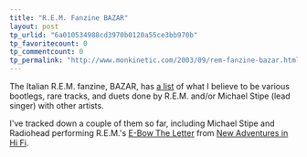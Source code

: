 ```yaml
---
title: "R.E.M. Fanzine BAZAR"
layout: post
tp_urlid: "6a010534988cd3970b0120a55ce3bb970b"
tp_favoritecount: 0
tp_commentcount: 0
tp_permalink: "http://www.monkinetic.com/2003/09/rem-fanzine-bazar.html"
---
```

The Italian R.E.M. fanzine, BAZAR, has <a href="http://digilander.libero.it/remfanzine/bootinfo.html">a list</a> of what I believe to be various bootlegs, rare tracks, and duets done by R.E.M. and/or Michael Stipe (lead singer) with other artists.

I&#39;ve tracked down a couple of them so far, including Michael Stipe and Radiohead performing R.E.M.&#39;s <a href="http://www.retroweb.com/rem/lyrics/song_EbowTheLetter.html">E-Bow The Letter</a> from <u>New Adventures in Hi Fi</u>.
